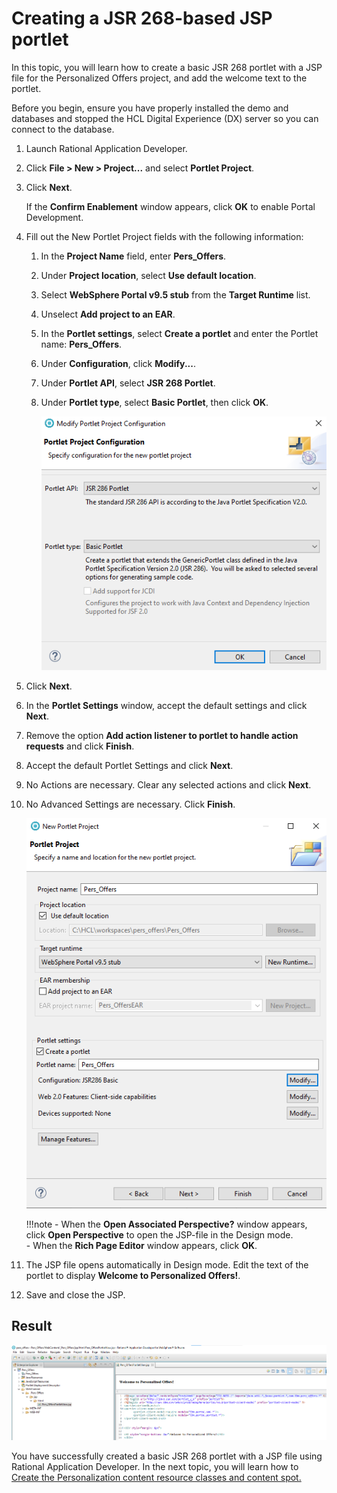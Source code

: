 # Creating a JSR 268-based JSP portlet  

In this topic, you will learn how to create a basic JSR 268 portlet with a JSP file for the Personalized Offers project, and add the welcome text to the portlet.

Before you begin, ensure you have properly installed the demo and databases and stopped the HCL Digital Experience (DX) server so you can connect to the database.

1. Launch Rational Application Developer.

2. Click **File > New > Project...** and select **Portlet Project**.

3. Click **Next**.

    If the **Confirm Enablement** window appears, click **OK** to enable Portal Development.

4. Fill out the New Portlet Project fields with the following information:

    1. In the **Project Name** field, enter **Pers\_Offers**.

    2. Under **Project location**, select **Use default location**.

    3. Select **WebSphere Portal v9.5 stub** from the **Target Runtime** list.

    4. Unselect **Add project to an EAR**.

    5. In the **Portlet settings**, select **Create a portlet** and enter the Portlet name: **Pers_Offers**.  

    6. Under **Configuration**, click **Modify...**.  

    7. Under **Portlet API**, select **JSR 268 Portlet**.

    8. Under **Portlet type**, select **Basic Portlet**, then click **OK**.

         ![Portlet Type](./images/create_project_type_Pers_Offers.png)

5. Click **Next**.

6. In the **Portlet Settings** window, accept the default settings and click **Next**.

7. Remove the option **Add action listener to portlet to handle action requests** and click **Finish**.

8. Accept the default Portlet Settings and click **Next**.

9. No Actions are necessary. Clear any selected actions and click **Next**.

10. No Advanced Settings are necessary. Click **Finish**.

    ![Create Project Pers_Offers](./images/create_project_Pers_Offers.png)

    !!!note
        - When the **Open Associated Perspective?** window appears, click **Open Perspective** to open the JSP-file in the Design mode.  
        - When the **Rich Page Editor** window appears, click **OK**.  

11. The JSP file opens automatically in Design mode. Edit the text of the portlet to display **Welcome to Personalized Offers!**.

12. Save and close the JSP.

## Result

![Welcome JSP](./images/Pers_Offers_Welcome_JSP.png)

You have successfully created a basic JSR 268 portlet with a JSP file using Rational Application Developer. In the next topic, you will learn how to [Create the Personalization content resource classes and content spot.](./pzn_demo_create_pzn_content_resources.md)
